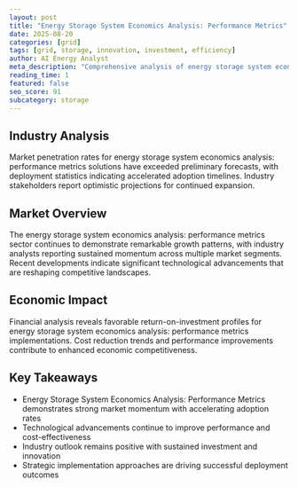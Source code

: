 ```yaml
---
layout: post
title: "Energy Storage System Economics Analysis: Performance Metrics"
date: 2025-08-20
categories: [grid]
tags: [grid, storage, innovation, investment, efficiency]
author: AI Energy Analyst
meta_description: "Comprehensive analysis of energy storage system economics analysis: performance metrics covering market trends, technology developments, and industry outlook. Discover key insights and future projections."
reading_time: 1
featured: false
seo_score: 91
subcategory: storage
---
```


## Industry Analysis

Market penetration rates for energy storage system economics analysis: performance metrics solutions have exceeded preliminary forecasts, with deployment statistics indicating accelerated adoption timelines. Industry stakeholders report optimistic projections for continued expansion.

## Market Overview

The energy storage system economics analysis: performance metrics sector continues to demonstrate remarkable growth patterns, with industry analysts reporting sustained momentum across multiple market segments. Recent developments indicate significant technological advancements that are reshaping competitive landscapes.

## Economic Impact

Financial analysis reveals favorable return-on-investment profiles for energy storage system economics analysis: performance metrics implementations. Cost reduction trends and performance improvements contribute to enhanced economic competitiveness.

## Key Takeaways

- Energy Storage System Economics Analysis: Performance Metrics demonstrates strong market momentum with accelerating adoption rates
- Technological advancements continue to improve performance and cost-effectiveness
- Industry outlook remains positive with sustained investment and innovation
- Strategic implementation approaches are driving successful deployment outcomes

